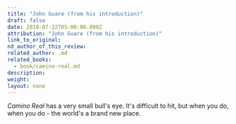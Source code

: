 ```yaml
---
title: "John Guare (from his introduction)"
draft: false
date: 2010-07-22T05:00:00.000Z
attribution: "John Guare (from his introduction)"
link_to_original:
nd_author_of_this_review:
related_author: .md
related_books:
  - book/camino-real.md
description:
weight:
layout: none
---
```

*Camino Real* has a very small bull's eye. It's difficult to hit, but when you do, when you do - the world's a brand new place.

